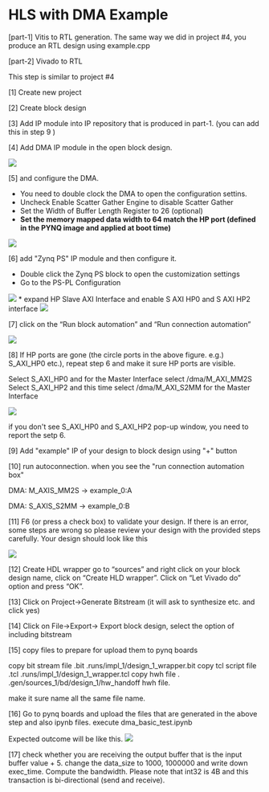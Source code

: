 # HLS with DMA Example 

[part-1] Vitis to RTL generation. 
The same way we did in project #4, you produce an RTL design using example.cpp  

[part-2] Vivado to RTL 

This step is similar to  project #4 

[1] Create new project   

[2] Create block design 

[3] Add  IP module into IP repository that is produced in part-1. (you can add this in step 9 ) 

[4] Add DMA IP module in the open block design. 

<img src="figs/dma_selection.png">

[5]  and configure the DMA. 

* You need to double clock the DMA to open the configuration settins. 
* Uncheck Enable Scatter Gather Engine to disable Scatter Gather
* Set the Width of Buffer Length Register to 26 (optional)
* **Set the memory mapped data width to 64 match the HP port (defined in the PYNQ image and applied at boot time)** 
<img src="figs/dma_options.png">

[6] add "Zynq PS" IP module and then configure it. 

* Double click the Zynq PS block to open the customization settings
* Go to the PS-PL Configuration

<img src="figs/ps_pl_option.png">
* expand HP Slave AXI Interface and enable S AXI HP0 and S AXI HP2 interface

<img src="figs/ps_2hp.png">

[7] click on the “Run block automation” and “Run connection automation” 

<img src="figs/auto_connection_options.png"> 

[8] If HP ports are gone (the circle ports in the above figure. e.g.) S_AXI_HP0 etc.), repeat step 6 and make it sure HP ports are visible. 

Select S_AXI_HP0 and for the Master Interface select /dma/M_AXI_MM2S
Select S_AXI_HP2 and this time select /dma/M_AXI_S2MM for the Master Interface

<img src="figs/example_dma_connections.png">

if you don't see S_AXI_HP0 and S_AXI_HP2 pop-up window, you need to report the setp 6. 

[9] Add "example" IP of your design to block design using "+" button 

[10] run autoconnection. 
when you see the "run connection automation box"

DMA: M\_AXIS\_MM2S → example\_0:A

DMA: S\_AXIS\_S2MM → example\_0:B

[11] F6 (or press a check box) to validate your design. 
If there is an error, some steps are wrong so please review your design with the provided steps carefully. 
Your design should look like this 

<img src="figs/after_auto_connection.png">

[12]  Create HDL wrapper 
go to “sources” and right click on your block design name, click on “Create HLD wrapper”. Click on “Let Vivado do” option and press “OK”.


[13] Click on Project->Generate Bitstream (it will ask to synthesize etc. and click yes)


[14] Click on File->Export-> Export block design, select the option of including bitstream

[15] copy files to prepare for upload them to pynq boards 

copy bit stream file .bit
.runs/impl_1/design_1_wrapper.bit 
copy tcl script file .tcl .runs/impl_1/design_1_wrapper.tcl
copy hwh file . .gen/sources_1/bd/design_1/hw_handoff   hwh file.

make it sure name all the same file name. 

[16] Go to pynq boards and upload the files that are generated in the above step and also ipynb files. 
execute dma_basic_test.ipynb 

Expected outcome will be like this. 
<img src="figs/result.png">

[17] check whether you are receiving the output buffer that is the input buffer value  + 5. 
change the data_size to 1000, 1000000 and write down exec_time. Compute the bandwidth. 
Please note that int32 is 4B and this transaction is bi-directional (send and receive). 
